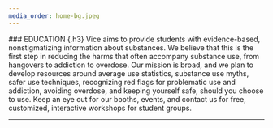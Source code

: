 ```yaml
---
media_order: home-bg.jpeg
---
```


<div class="row justify-content-md-center pt-4">
<div class="col-lg-4 col-md-6 col-sm-12 content-pics" style="background-image: url(../images/home-bg.jpeg)">
</div>
<div class="col-lg-4 col-md-6 col-sm-12" markdown="1">
### EDUCATION {.h3}
Vice aims to provide students with evidence-based, nonstigmatizing information about substances. We believe that this is the first step in reducing the harms that often accompany substance use, from hangovers to addiction to overdose. Our mission is broad, and we plan to develop resources around average use statistics, substance use myths, safer use techniques, recognizing red flags for problematic use and addiction, avoiding overdose, and keeping yourself safe, should you choose to use. Keep an eye out for our booths, events, and contact us for free, customized, interactive workshops for student groups.
</div>
</div>
<div class="row justify-content-md-center mb-4">
<div class="col-lg-8 col-md-12 col-sm-12">
<hr>
</div>
</div>
